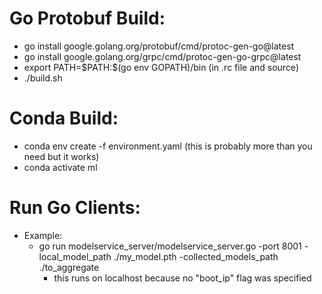 # Go Protobuf Build:
- go install google.golang.org/protobuf/cmd/protoc-gen-go@latest
- go install google.golang.org/grpc/cmd/protoc-gen-go-grpc@latest
- export PATH=\$PATH:\$(go env GOPATH)/bin (in .rc file and source)
- ./build.sh

# Conda Build:
- conda env create -f environment.yaml (this is probably more than you need but it works)
- conda activate ml

# Run Go Clients:
- Example:
    - go run modelservice_server/modelservice_server.go -port 8001 -local_model_path ./my_model.pth -collected_models_path ./to_aggregate
        - this runs on localhost because no "boot_ip" flag was specified
